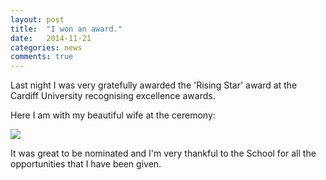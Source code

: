 ```yaml
---
layout: post
title:  "I won an award."
date:   2014-11-21
categories: news
comments: true
---
```


Last night I was very gratefully awarded the 'Rising Star' award at the Cardiff University recognising excellence awards.

Here I am with my beautiful wife at the ceremony:

![](https://lh4.googleusercontent.com/-4vRPFw3VHKM/VG7oEWuqUlI/AAAAAAAAXA4/dXJInmKAcmw/w677-h903-no/2014%2B-%2B2)

It was great to be nominated and I'm very thankful to the School for all the opportunities that I have been given.
